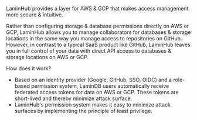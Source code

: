 LaminHub provides a layer for AWS & GCP that makes access management more secure & intuitive.

Rather than configuring storage & database permissions directly on AWS or GCP, LaminHub allows you to manage collaborators for databases & storage locations in the same way you manage access to repositories on GitHub. However, in contrast to a typical SaaS product like GitHub, LaminHub leaves you in full control of your data with direct API access to databases & storage locations on AWS or GCP.

How does it work?

- Based on an identity provider (Google, GitHub, SSO, OIDC) and a role-based permission system, LaminDB users automatically receive federated access tokens for data on AWS or GCP. These tokens are short-lived and thereby minimize attack surface.
- LaminHub's permission system makes it easy to minimize attack surfaces by implementing the principle of least privilege.
